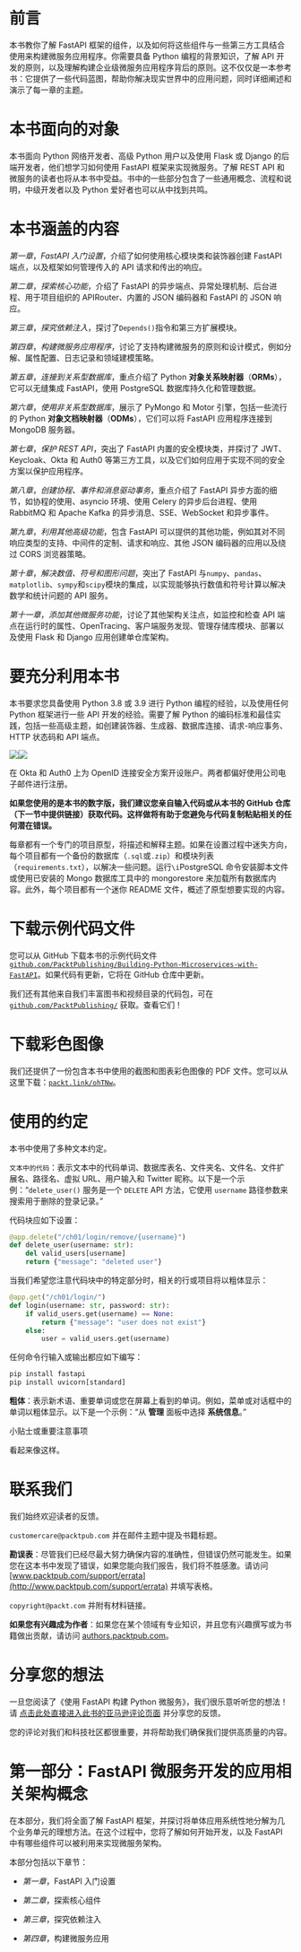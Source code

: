 # 前言

本书教你了解 FastAPI 框架的组件，以及如何将这些组件与一些第三方工具结合使用来构建微服务应用程序。你需要具备 Python 编程的背景知识，了解 API 开发的原则，以及理解构建企业级微服务应用程序背后的原则。这不仅仅是一本参考书：它提供了一些代码蓝图，帮助你解决现实世界中的应用问题，同时详细阐述和演示了每一章的主题。

# 本书面向的对象

本书面向 Python 网络开发者、高级 Python 用户以及使用 Flask 或 Django 的后端开发者，他们想学习如何使用 FastAPI 框架来实现微服务。了解 REST API 和微服务的读者也将从本书中受益。书中的一些部分包含了一些通用概念、流程和说明，中级开发者以及 Python 爱好者也可以从中找到共鸣。

# 本书涵盖的内容

*第一章*，*FastAPI 入门设置*，介绍了如何使用核心模块类和装饰器创建 FastAPI 端点，以及框架如何管理传入的 API 请求和传出的响应。

*第二章*，*探索核心功能*，介绍了 FastAPI 的异步端点、异常处理机制、后台进程、用于项目组织的 APIRouter、内置的 JSON 编码器和 FastAPI 的 JSON 响应。

*第三章*，*探究依赖注入*，探讨了`Depends()`指令和第三方扩展模块。

*第四章*，*构建微服务应用程序*，讨论了支持构建微服务的原则和设计模式，例如分解、属性配置、日志记录和领域建模策略。

*第五章*，*连接到关系型数据库*，重点介绍了 Python **对象关系映射器**（**ORMs**），它可以无缝集成 FastAPI，使用 PostgreSQL 数据库持久化和管理数据。

*第六章*，*使用非关系型数据库*，展示了 PyMongo 和 Motor 引擎，包括一些流行的 Python **对象文档映射器**（**ODMs**），它们可以将 FastAPI 应用程序连接到 MongoDB 服务器。

*第七章*，*保护 REST API*，突出了 FastAPI 内置的安全模块类，并探讨了 JWT、Keycloak、Okta 和 Auth0 等第三方工具，以及它们如何应用于实现不同的安全方案以保护应用程序。

*第八章*，*创建协程、事件和消息驱动事务*，重点介绍了 FastAPI 异步方面的细节，如协程的使用、asyncio 环境、使用 Celery 的异步后台进程、使用 RabbitMQ 和 Apache Kafka 的异步消息、SSE、WebSocket 和异步事件。

*第九章*，*利用其他高级功能*，包含 FastAPI 可以提供的其他功能，例如其对不同响应类型的支持、中间件的定制、请求和响应、其他 JSON 编码器的应用以及绕过 CORS 浏览器策略。

*第十章*，*解决数值、符号和图形问题*，突出了 FastAPI 与`numpy`、`pandas`、`matplotlib`、`sympy`和`scipy`模块的集成，以实现能够执行数值和符号计算以解决数学和统计问题的 API 服务。

*第十一章*，*添加其他微服务功能*，讨论了其他架构关注点，如监控和检查 API 端点在运行时的属性、OpenTracing、客户端服务发现、管理存储库模块、部署以及使用 Flask 和 Django 应用创建单仓库架构。

# 要充分利用本书

本书要求您具备使用 Python 3.8 或 3.9 进行 Python 编程的经验，以及使用任何 Python 框架进行一些 API 开发的经验。需要了解 Python 的编码标准和最佳实践，包括一些高级主题，如创建装饰器、生成器、数据库连接、请求-响应事务、HTTP 状态码和 API 端点。

![](img/Table_01.jpg)![](img/Table_02.jpg)

在 Okta 和 Auth0 上为 OpenID 连接安全方案开设账户。两者都偏好使用公司电子邮件进行注册。

**如果您使用的是本书的数字版，我们建议您亲自输入代码或从本书的 GitHub 仓库（下一节中提供链接）获取代码。这样做将有助于您避免与代码复制粘贴相关的任何潜在错误。**

每章都有一个专门的项目原型，将描述和解释主题。如果在设置过程中迷失方向，每个项目都有一个备份的数据库（`.sql`或`.zip`）和模块列表（`requirements.txt`），以解决一些问题。运行`\i`PostgreSQL 命令安装脚本文件或使用已安装的 Mongo 数据库工具中的 mongorestore 来加载所有数据库内容。此外，每个项目都有一个迷你 README 文件，概述了原型想要实现的内容。

# 下载示例代码文件

您可以从 GitHub 下载本书的示例代码文件 [`github.com/PacktPublishing/Building-Python-Microservices-with-FastAPI`](https://github.com/PacktPublishing/Building-Python-Microservices-with-FastAPI)。如果代码有更新，它将在 GitHub 仓库中更新。

我们还有其他来自我们丰富图书和视频目录的代码包，可在 [`github.com/PacktPublishing/`](https://github.com/PacktPublishing/) 获取。查看它们！

# 下载彩色图像

我们还提供了一份包含本书中使用的截图和图表彩色图像的 PDF 文件。您可以从这里下载：[`packt.link/ohTNw`](https://packt.link/ohTNw)。

# 使用的约定

本书中使用了多种文本约定。

`文本中的代码`：表示文本中的代码单词、数据库表名、文件夹名、文件名、文件扩展名、路径名、虚拟 URL、用户输入和 Twitter 昵称。以下是一个示例：“`delete_user()` 服务是一个 `DELETE` API 方法，它使用 `username` 路径参数来搜索用于删除的登录记录。”

代码块应如下设置：

```py
@app.delete("/ch01/login/remove/{username}")
def delete_user(username: str):
    del valid_users[username]
    return {"message": "deleted user"}
```

当我们希望您注意代码块中的特定部分时，相关的行或项目将以粗体显示：

```py
@app.get("/ch01/login/")
def login(username: str, password: str):
    if valid_users.get(username) == None:
        return {"message": "user does not exist"}
    else:
        user = valid_users.get(username)
```

任何命令行输入或输出都应如下编写：

```py
pip install fastapi
pip install uvicorn[standard]
```

**粗体**：表示新术语、重要单词或您在屏幕上看到的单词。例如，菜单或对话框中的单词以粗体显示。以下是一个示例：“从 **管理** 面板中选择 **系统信息**。”

小贴士或重要注意事项

看起来像这样。

# 联系我们

我们始终欢迎读者的反馈。

`customercare@packtpub.com` 并在邮件主题中提及书籍标题。

**勘误表**：尽管我们已经尽最大努力确保内容的准确性，但错误仍然可能发生。如果您在这本书中发现了错误，如果您能向我们报告，我们将不胜感激。请访问 [www.packtpub.com/support/errata](http://www.packtpub.com/support/errata) 并填写表格。

`copyright@packt.com` 并附有材料链接。

**如果您有兴趣成为作者**：如果您在某个领域有专业知识，并且您有兴趣撰写或为书籍做出贡献，请访问 [authors.packtpub.com](http://authors.packtpub.com)。

# 分享您的想法

一旦您阅读了《使用 FastAPI 构建 Python 微服务》，我们很乐意听听您的想法！请 [点击此处直接进入此书的亚马逊评论页面](https://packt.link/r/1803245964) 并分享您的反馈。

您的评论对我们和科技社区都很重要，并将帮助我们确保我们提供高质量的内容。

# 第一部分：FastAPI 微服务开发的应用相关架构概念

在本部分，我们将全面了解 FastAPI 框架，并探讨将单体应用系统性地分解为几个业务单元的理想方法。在这个过程中，您将了解如何开始开发，以及 FastAPI 中有哪些组件可以被利用来实现微服务架构。

本部分包括以下章节：

+   *第一章*，FastAPI 入门设置

+   *第二章*，探索核心组件

+   *第三章*，探究依赖注入

+   *第四章*，构建微服务应用
